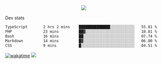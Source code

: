 <h3 align="center">
  <a href="https://github.com/spoopy2023">
      <img src="https://github-profile-trophy.vercel.app/?username=Spoopy2023&no-bg=true&no-frame=true">
  </a>
</h3>

Dev stats
<!--START_SECTION:waka-->

```txt
TypeScript       2 hrs 2 mins    ██████████████░░░░░░░░░░░   55.81 %
PHP              23 mins         ██▓░░░░░░░░░░░░░░░░░░░░░░   10.81 %
Bash             16 mins         ██░░░░░░░░░░░░░░░░░░░░░░░   07.74 %
Markdown         14 mins         █▓░░░░░░░░░░░░░░░░░░░░░░░   06.80 %
CSS              9 mins          █░░░░░░░░░░░░░░░░░░░░░░░░   04.51 %
```

<!--END_SECTION:waka-->
[![wakatime](https://wakatime.com/badge/user/018ece4c-ff65-47b1-86a2-26e4e720c978.svg)](https://wakatime.com/@mac_g)
<img src="https://camo.githubusercontent.com/935c1e1091fb0ce9d975d06263ed4bc014721cd7e52b557f59b07c85da01afe3/68747470733a2f2f6b6f6d617265762e636f6d2f67687076632f3f757365726e616d653d5843726166744d616e3532266c6162656c3d566965777326636f6c6f723d626c7565267374796c653d706c6173746963">
